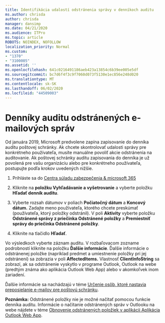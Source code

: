 ```yaml
---
title: Identifikácia udalostí odstránenia správy v denníkoch auditu
ms.author: chrisda
author: chrisda
manager: dansimp
ms.date: 04/21/2020
ms.audience: ITPro
ms.topic: article
ROBOTS: NOINDEX, NOFOLLOW
localization_priority: Normal
ms.custom:
- "1370"
- "3100005"
ms.assetid: ''
ms.openlocfilehash: 641c0216491186aeb423a13854c6b39ee005e5df
ms.sourcegitcommit: bc7d6f4f3c9f7060d073f5130e1ec856e248d020
ms.translationtype: MT
ms.contentlocale: sk-SK
ms.lasthandoff: 06/02/2020
ms.locfileid: "44509003"
---
```

# <a name="audit-logs-for-deleted-email-messages"></a>Denníky auditu odstránených e-mailových správ

Od januára 2019, Microsoft predvolene zapína zapisovanie do denníka auditu poštovej schránky. Ak chcete skontrolovať udalosti správy pre konkrétneho používateľa, musíte manuálne povoliť akcie odstránenia na auditovanie. Ak poštovej schránky auditu zapisovania do denníka je už povolená pre vašu organizáciu alebo pre konkrétneho používateľa, postupujte podľa krokov uvedených nižšie.

1. Prihláste sa do [Centra súladu zabezpečenia & microsoft 365](https://protection.office.com/)

2. Kliknite na **položku Vyhľadávanie a vyšetrovanie** a vyberte položku **Hľadať denník auditu**.

3. Vyberte rozsah dátumov v poliach **Počiatočný dátum** a **Koncový dátum.** Zadajte meno používateľa, ktorého chcete preskúmať (používateľa, ktorý položky odstránil). V poli **Aktivity** vyberte položku **Odstránené správy z priečinka Odstránené položky** a **Premiestniť správy do priečinka Odstránené položky**.

4. Kliknite na tlačidlo **Hľadať**.

Vo výsledkoch vyberte záznam auditu. V rozbaľovacom zozname podrobností kliknite na položku **Ďalšie informácie**. Ďalšie informácie o odstránenej položke (napríklad predmet a umiestnenie položky pri jej odstránení) sa zobrazia v poli **AffectedItems.** Vlastnosť **ClientInfoString** sa zobrazí, ak sa odstránenie vyskytlo v programe Outlook, Outlook na webe (predtým známa ako aplikácia Outlook Web App) alebo v akomkoľvek inom zariadení.

Ďalšie informácie sa nachádzajú v téme [Určenie osôb, ktoré nastavia preposielanie e-mailov pre poštovú schránku](https://docs.microsoft.com/microsoft-365/compliance/auditing-troubleshooting-scenarios#determine-if-a-user-deleted-email-items).

**Poznámka:** Odstránené položky nie je možné načítať pomocou funkcie denníka auditu. Informácie o načítanie odstránených správ v Outlooku na webe nájdete v téme [Obnovenie odstránených položiek v aplikácii Aplikácia Outlook Web App](https://support.office.com/article/C3D8FC15-EEEF-4F1C-81DF-E27964B7EDD4).
